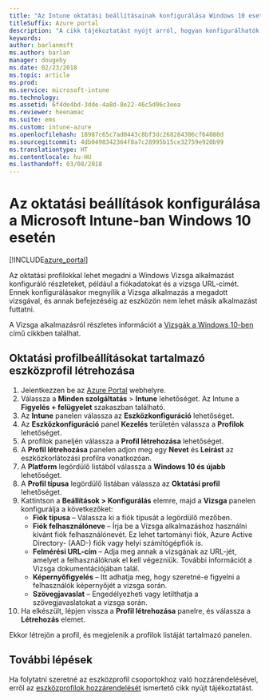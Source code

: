 ```yaml
---
title: "Az Intune oktatási beállításainak konfigurálása Windows 10 esetén"
titleSuffix: Azure portal
description: "A cikk tájékoztatást nyújt arról, hogyan konfigurálhatók a felügyelt eszközökön a Windows 10-es oktatási beállítások az Intune-nal."
keywords: 
author: barlanmsft
ms.author: barlan
manager: dougeby
ms.date: 02/23/2018
ms.topic: article
ms.prod: 
ms.service: microsoft-intune
ms.technology: 
ms.assetid: 6f4de4bd-3dde-4a8d-8e22-46c5d06c3eea
ms.reviewer: heenamac
ms.suite: ems
ms.custom: intune-azure
ms.openlocfilehash: 18987c65c7ad0443c8bf3dc268284306cf64080d
ms.sourcegitcommit: 4db0498342364f8a7c28995b15ce32759e920b99
ms.translationtype: HT
ms.contentlocale: hu-HU
ms.lasthandoff: 03/08/2018
---
```

# <a name="how-to-configure-windows-10-education-settings-in-microsoft-intune"></a>Az oktatási beállítások konfigurálása a Microsoft Intune-ban Windows 10 esetén

[!INCLUDE[azure_portal](./includes/azure_portal.md)]

Az oktatási profilokkal lehet megadni a Windows Vizsga alkalmazást konfiguráló részleteket, például a fiókadatokat és a vizsga URL-címét. Ennek konfigurálásakor megnyílik a Vizsga alkalmazás a megadott vizsgával, és annak befejezéséig az eszközön nem lehet másik alkalmazást futtatni.

A Vizsga alkalmazásról részletes információt a [Vizsgák a Windows 10-ben](https://docs.microsoft.com/education/windows/take-tests-in-windows-10) című cikkben találhat.

## <a name="create-a-device-profile-containing-education-profile-settings"></a>Oktatási profilbeállításokat tartalmazó eszközprofil létrehozása

1. Jelentkezzen be az [Azure Portal](https://portal.azure.com) webhelyre.
2. Válassza a **Minden szolgáltatás** > **Intune** lehetőséget. Az Intune a **Figyelés + felügyelet** szakaszban található.
3. Az **Intune** panelen válassza az **Eszközkonfiguráció** lehetőséget.
2. Az **Eszközkonfiguráció** panel **Kezelés** területén válassza a **Profilok** lehetőséget.
3. A profilok paneljén válassza a **Profil létrehozása** lehetőséget.
4. A **Profil létrehozása** panelen adjon meg egy **Nevet** és **Leírást** az eszközkorlátozási profilra vonatkozóan.
5. A **Platform** legördülő listából válassza a **Windows 10 és újabb** lehetőséget.
6. A **Profil típusa** legördülő listában válassza az **Oktatási profil** lehetőséget. 
7. Kattintson a **Beállítások > Konfigurálás** elemre, majd a **Vizsga** panelen konfigurálja a következőket:
    - **Fiók típusa** – Válassza ki a fiók típusát a legördülő mezőben.
    - **Fiók felhasználóneve** – Írja be a Vizsga alkalmazáshoz használni kívánt fiók felhasználónevét. Ez lehet tartományi fiók, Azure Active Directory- (AAD-) fiók vagy helyi számítógépfiók is.
    - **Felmérési URL-cím** – Adja meg annak a vizsgának az URL-jét, amelyet a felhasználóknak el kell végezniük. További információt a Vizsga dokumentációjában talál.
    - **Képernyőfigyelés** – Itt adhatja meg, hogy szeretné-e figyelni a felhasználók képernyőjét a vizsga során.
    - **Szövegjavaslat** – Engedélyezheti vagy letilthatja a szövegjavaslatokat a vizsga során.
8. Ha elkészült, lépjen vissza a **Profil létrehozása** panelre, és válassza a **Létrehozás** elemet.

Ekkor létrejön a profil, és megjelenik a profilok listáját tartalmazó panelen.

## <a name="next-steps"></a>További lépések

Ha folytatni szeretné az eszközprofil csoportokhoz való hozzárendelésével, erről az [eszközprofilok hozzárendelését](device-profile-assign.md) ismertető cikk nyújt tájékoztatást.



